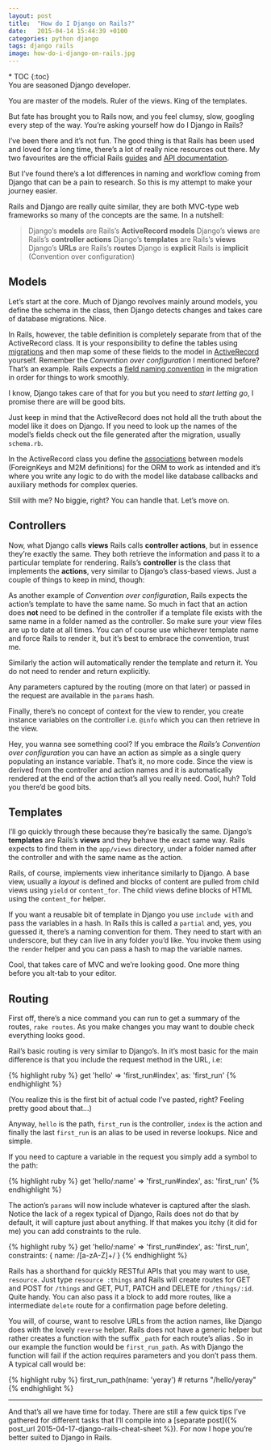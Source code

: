 ```yaml
---
layout: post
title:  "How do I Django on Rails?"
date:   2015-04-14 15:44:39 +0100
categories: python django
tags: django rails
image: how-do-i-django-on-rails.jpg
---
```


<div markdown="1" class="sticky">
* TOC
{:toc}
</div>

<div markdown="1" id="text">
You are seasoned Django developer.

You are master of the models. Ruler of the views. King of the templates.

But fate has brought you to Rails now, and you feel clumsy, slow, googling every step of the way. You’re asking yourself how do I Django in Rails?

<!--more-->

I’ve been there and it’s not fun. The good thing is that Rails has been used and loved for a long time, there’s a lot of really nice resources out there. My two favourites are the official Rails [guides](http://guides.rubyonrails.org/) and [API documentation](http://api.rubyonrails.org/).

But I’ve found there’s a lot differences in naming and workflow coming from Django that can be a pain to research. So this is my attempt to make your journey easier.

Rails and Django are really quite similar, they are both MVC-type web frameworks so many of the concepts are the same. In a nutshell:

> Django’s **models** are Rails’s **ActiveRecord models**
> Django’s **views** are Rails’s **controller actions**
> Django’s **templates** are Rails’s **views**
> Django’s **URLs** are Rails’s **routes**
> Django is **explicit** Rails is **implicit** (Convention over configuration)

## Models

Let’s start at the core. Much of Django revolves mainly around models, you define the schema in the class, then Django detects changes and takes care of database migrations. Nice.

In Rails, however, the table definition is completely separate from that of the ActiveRecord class. It is your responsibility to define the tables using [migrations](http://edgeguides.rubyonrails.org/active_record_migrations.html) and then map some of these fields to the model in [ActiveRecord](http://guides.rubyonrails.org/active_record_basics.html) yourself. Remember the *Convention over configuration* I mentioned before? That’s an example. Rails expects a [field naming convention](http://guides.rubyonrails.org/active_record_basics.html#convention-over-configuration-in-active-record) in the migration in order for things to work smoothly.

I know, Django takes care of that for you but you need to *start letting go*, I promise there are will be good bits.

Just keep in mind that the ActiveRecord does not hold all the truth about the model like it does on Django. If you need to look up the names of the model’s fields check out the file generated after the migration, usually `schema.rb`.

In the ActiveRecord class you define the [associations](http://guides.rubyonrails.org/association_basics.html) between models (ForeignKeys and M2M definitions) for the ORM to work as intended and it’s where you write any logic to do with the model like database callbacks and auxiliary methods for complex queries.

Still with me? No biggie, right? You can handle that. Let’s move on.

## Controllers

Now, what Django calls **views** Rails calls **controller actions**, but in essence they’re exactly the same. They both retrieve the information and pass it to a particular template for rendering. Rails’s **controller** is the class that implements the **actions**, very similar to Django’s class-based views. Just a couple of things to keep in mind, though:

As another example of *Convention over configuration*, Rails expects the action’s template to have the same name. So much in fact that an action does **not** need to be defined in the controller if a template file exists with the same name in a folder named as the controller. So make sure your view files are up to date at all times. You can of course use whichever template name and force Rails to render it, but it’s best to embrace the convention, trust me.

Similarly the action will automatically render the template and return it. You do not need to render and return explicitly.

Any parameters captured by the routing (more on that later) or passed in the request are available in the `params` hash.

Finally, there’s no concept of context for the view to render, you create instance variables on the controller i.e. `@info` which you can then retrieve in the view.

Hey, you wanna see something cool? If you embrace the *Rails’s Convention over configuration* you can have an action as simple as a single query populating an instance variable. That’s it, no more code. Since the view is derived from the controller and action names and it is automatically rendered at the end of the action that’s all you really need. Cool, huh? Told you there’d be good bits.

## Templates

I’ll go quickly through these because they’re basically the same. Django’s **templates** are Rails’s **views** and they behave the exact same way. Rails expects to find them in the `app/views` directory, under a folder named after the controller and with the same name as the action.

Rails, of course, implements view inheritance similarly to Django. A base view, usually a *layout* is defined and blocks of content are pulled from child views using `yield` or `content_for`. The child views define blocks of HTML using the `content_for` helper.

If you want a reusable bit of template in Django you use `include with` and pass the variables in a hash. In Rails this is called a `partial` and, yes, you guessed it, there’s a naming convention for them. They need to start with an underscore, but they can live in any folder you’d like. You invoke them using the `render` helper and you can pass a hash to map the variable names.

Cool, that takes care of MVC and we’re looking good. One more thing before you alt-tab to your editor.

## Routing

First off, there’s a nice command you can run to get a summary of the routes, `rake routes`. As you make changes you may want to double check everything looks good.

Rail’s basic routing is very similar to Django’s. In it’s most basic for the main difference is that you include the request method in the URL, i.e:

{% highlight ruby %}
get 'hello' => 'first_run#index', as: 'first_run'
{% endhighlight %}

(You realize this is the first bit of actual code I’ve pasted, right? Feeling pretty good about that…)

Anyway, `hello` is the path, `first_run` is the controller, `index` is the action and finally the last `first_run` is an alias to be used in reverse lookups. Nice and simple.

If you need to capture a variable in the request you simply add a symbol to the path:

{% highlight ruby %}
get 'hello/:name' => 'first_run#index', as: 'first_run'
{% endhighlight %}

The action’s `params` will now include whatever is captured after the slash. Notice the lack of a regex typical of Django, Rails does not do that by default, it will capture just about anything. If that makes you itchy (it did for me) you can add constraints to the rule.

{% highlight ruby %}
get 'hello/:name' => 'first_run#index', as: 'first_run', constraints: { name: /[a-zA-Z]+/ }
{% endhighlight %}

Rails has a shorthand for quickly RESTful APIs that you may want to use, `resource`. Just type `resource :things` and Rails will create routes for GET and POST for `/things` and GET, PUT, PATCH and DELETE for `/things/:id`. Quite handy. You can also pass it a block to add more routes, like a intermediate `delete` route for a confirmation page before deleting.

You will, of course, want to resolve URLs from the action names, like Django does with the lovely `reverse` helper. Rails does not have a generic helper but rather creates a function with the suffix `_path` for each route’s alias . So in our example the function would be `first_run_path`. As with Django the function will fail if the action requires parameters and you don’t pass them. A typical call would be:

{% highlight ruby %}
first_run_path(name: 'yeray')  # returns "/hello/yeray"
{% endhighlight %}

---

And that’s all we have time for today. There are still a few quick tips I’ve gathered for different tasks that I’ll compile into a [separate post]({% post_url 2015-04-17-django-rails-cheat-sheet %}). For now I hope you’re better suited to Django in Rails.

</div>

